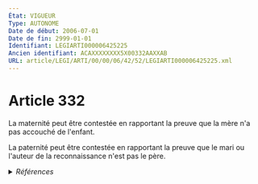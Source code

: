 ```yaml
---
État: VIGUEUR
Type: AUTONOME
Date de début: 2006-07-01
Date de fin: 2999-01-01
Identifiant: LEGIARTI000006425225
Ancien identifiant: ACAXXXXXXXX5X00332AAXXAB
URL: article/LEGI/ARTI/00/00/06/42/52/LEGIARTI000006425225.xml
---
```


<h1>Article 332</h1>

La maternité peut être contestée en rapportant la preuve que la mère n'a pas
accouché de l'enfant.<br />

La paternité peut être contestée en rapportant la preuve que le mari ou l'auteur
de la reconnaissance n'est pas le père.


<details>
  <summary><em>Références</em></summary>

  <h2>Articles faisant référence à l'article</h2>
  
  <ul>
    <li>
      <a href="https://legal.tricoteuses.fr//redirection/LEGIARTI000006285065?vers=git&vers=legifrance">Ordonnance n° 2005-759 du 4 juillet 2005 portant réforme de la filiation - article 15 ENTIEREMENT_MODIF</a> CREATION cible
    </li>
    <li>
      <a href="https://legal.tricoteuses.fr//redirection/LEGIARTI000006285053?vers=git&vers=legifrance">Ordonnance n° 2005-759 du 4 juillet 2005 portant réforme de la filiation - article 3 ENTIEREMENT_MODIF</a> CREATION cible
    </li>
  </ul>
  
  <h2>Textes faisant référence à l'article</h2>
  
  <ul>
    <li>
      <a href="https://legal.tricoteuses.fr//redirection/JORFTEXT000000451869?vers=git&vers=legifrance">Ordonnance n° 2005-759 du 4 juillet 2005 portant réforme de la filiation</a> SPEC_APPLI cible
    </li>
  </ul>
  
  <h2>Références faites par l'article</h2>
  
  <ul>
    <li>
      CODIFICATION source Loi 1803-03-14
    </li>
    <li>
      2005-07-04 SPEC_APPLI source <a href="https://legal.tricoteuses.fr//redirection/JORFTEXT000000451869?vers=git&vers=legifrance">Ordonnance n° 2005-759 du 4 juillet 2005 portant réforme de la filiation</a>
    </li>
    <li>
      2005-07-04 CREATION source <a href="https://legal.tricoteuses.fr//redirection/LEGIARTI000006285065?vers=git&vers=legifrance">Ordonnance n° 2005-759 du 4 juillet 2005 portant réforme de la filiation - article 15 ENTIEREMENT_MODIF</a>
    </li>
    <li>
      2005-07-04 CREATION source <a href="https://legal.tricoteuses.fr//redirection/LEGIARTI000006285053?vers=git&vers=legifrance">Ordonnance n° 2005-759 du 4 juillet 2005 portant réforme de la filiation - article 3 ENTIEREMENT_MODIF</a>
    </li>
    <li>
      2999-01-01 CITATION cible <a href="https://legal.tricoteuses.fr//redirection/LEGIARTI000006425274?vers=git&vers=legifrance">Code civil - article 333-6 AUTONOME MODIFIE, en vigueur du 1972-08-01 au 2005-01-01</a>
    </li>
  </ul>
</details>
